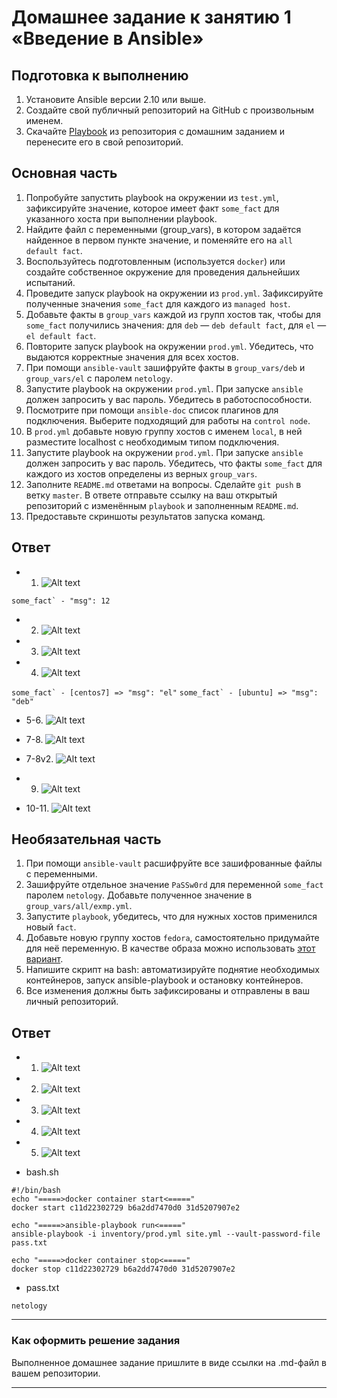 # Домашнее задание к занятию 1 «Введение в Ansible»

## Подготовка к выполнению

1. Установите Ansible версии 2.10 или выше.
2. Создайте свой публичный репозиторий на GitHub с произвольным именем.
3. Скачайте [Playbook](./playbook/) из репозитория с домашним заданием и перенесите его в свой репозиторий.

## Основная часть

1. Попробуйте запустить playbook на окружении из `test.yml`, зафиксируйте значение, которое имеет факт `some_fact` для указанного хоста при выполнении playbook.
2. Найдите файл с переменными (group_vars), в котором задаётся найденное в первом пункте значение, и поменяйте его на `all default fact`.
3. Воспользуйтесь подготовленным (используется `docker`) или создайте собственное окружение для проведения дальнейших испытаний.
4. Проведите запуск playbook на окружении из `prod.yml`. Зафиксируйте полученные значения `some_fact` для каждого из `managed host`.
5. Добавьте факты в `group_vars` каждой из групп хостов так, чтобы для `some_fact` получились значения: для `deb` — `deb default fact`, для `el` — `el default fact`.
6.  Повторите запуск playbook на окружении `prod.yml`. Убедитесь, что выдаются корректные значения для всех хостов.
7. При помощи `ansible-vault` зашифруйте факты в `group_vars/deb` и `group_vars/el` с паролем `netology`.
8. Запустите playbook на окружении `prod.yml`. При запуске `ansible` должен запросить у вас пароль. Убедитесь в работоспособности.
9. Посмотрите при помощи `ansible-doc` список плагинов для подключения. Выберите подходящий для работы на `control node`.
10. В `prod.yml` добавьте новую группу хостов с именем  `local`, в ней разместите localhost с необходимым типом подключения.
11. Запустите playbook на окружении `prod.yml`. При запуске `ansible` должен запросить у вас пароль. Убедитесь, что факты `some_fact` для каждого из хостов определены из верных `group_vars`.
12. Заполните `README.md` ответами на вопросы. Сделайте `git push` в ветку `master`. В ответе отправьте ссылку на ваш открытый репозиторий с изменённым `playbook` и заполненным `README.md`.
13. Предоставьте скриншоты результатов запуска команд.

## Ответ

- 1. ![Alt text](https://github.com/wineperm/SHDEVOPS-2/assets/15356046/59a93a56-b24b-41a2-80ee-78fce1bd529b) 

``` some_fact` - "msg": 12 ```

- 2. ![Alt text](https://github.com/wineperm/SHDEVOPS-2/assets/15356046/5fac32cb-0d35-43b6-87c1-25653b15875b)

- 3. ![Alt text](https://github.com/wineperm/SHDEVOPS-2/assets/15356046/2b4b5da7-322a-4680-8ca1-9adf3e3a8bb4)

- 4. ![Alt text](https://github.com/wineperm/SHDEVOPS-2/assets/15356046/03511154-07e4-4b02-b2f1-0c2f38a03744)

``` some_fact` - [centos7] => "msg": "el" ```
``` some_fact` - [ubuntu] => "msg": "deb" ```

- 5-6. ![Alt text](https://github.com/wineperm/SHDEVOPS-2/assets/15356046/3716e9da-97a1-4a9c-b857-462848c7b28c)

- 7-8. ![Alt text](https://github.com/wineperm/SHDEVOPS-2/assets/15356046/3eaf0754-c81f-471a-b183-ff31c979e44c)
- 7-8v2. ![Alt text](https://github.com/wineperm/SHDEVOPS-2/assets/15356046/41028864-b9e0-4b44-a7a0-e361271045f6)

- 9. ![Alt text](https://github.com/wineperm/SHDEVOPS-2/assets/15356046/9382d301-4d7f-49b1-b550-a8b40c1c6771)

- 10-11. ![Alt text](https://github.com/wineperm/SHDEVOPS-2/assets/15356046/d10b02da-9cdb-4015-922b-d7979d08fd99)

## Необязательная часть

1. При помощи `ansible-vault` расшифруйте все зашифрованные файлы с переменными.
2. Зашифруйте отдельное значение `PaSSw0rd` для переменной `some_fact` паролем `netology`. Добавьте полученное значение в `group_vars/all/exmp.yml`.
3. Запустите `playbook`, убедитесь, что для нужных хостов применился новый `fact`.
4. Добавьте новую группу хостов `fedora`, самостоятельно придумайте для неё переменную. В качестве образа можно использовать [этот вариант](https://hub.docker.com/r/pycontribs/fedora).
5. Напишите скрипт на bash: автоматизируйте поднятие необходимых контейнеров, запуск ansible-playbook и остановку контейнеров.
6. Все изменения должны быть зафиксированы и отправлены в ваш личный репозиторий.

## Ответ

- 1. ![Alt text](https://github.com/wineperm/SHDEVOPS-2/assets/15356046/5e4d7442-51d7-4662-af09-2e52b5204f93)

- 2. ![Alt text](https://github.com/wineperm/SHDEVOPS-2/assets/15356046/efacb85c-0000-478f-a375-3ffa3ca70cec)

- 3. ![Alt text](https://github.com/wineperm/SHDEVOPS-2/assets/15356046/585e8724-bdac-4f2c-a32f-7fa1e4b640ec)

- 4. ![Alt text](https://github.com/wineperm/SHDEVOPS-2/assets/15356046/dbaf5f7d-f2a5-4c96-b8f8-b821d66bbe06)

- 5. ![Alt text](https://github.com/wineperm/SHDEVOPS-2/assets/15356046/ecdb3880-f0db-46ad-ab4c-afd79ff6cea4)

- bash.sh
```
#!/bin/bash
echo "=====>docker container start<====="
docker start c11d22302729 b6a2dd7470d0 31d5207907e2

echo "=====>ansible-playbook run<====="
ansible-playbook -i inventory/prod.yml site.yml --vault-password-file pass.txt

echo "=====>docker container stop<====="
docker stop c11d22302729 b6a2dd7470d0 31d5207907e2
```

- pass.txt
```
netology
```






 



---

### Как оформить решение задания

Выполненное домашнее задание пришлите в виде ссылки на .md-файл в вашем репозитории.

---
